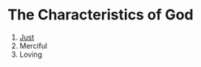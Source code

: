 # The Characteristics of God
1. [Just](https://covington-shey.github.io/Eternal-Families-Project/Just.html)
2. Merciful 
3. Loving
